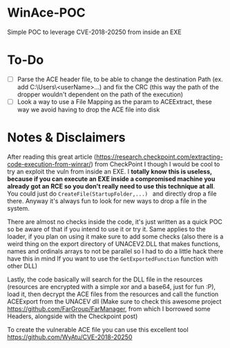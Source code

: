 # WinAce-POC
Simple POC to leverage CVE-2018-20250 from inside an EXE


# To-Do
- [ ] Parse the ACE header file, to be able to change the destination Path (ex. add C:\Users\\<userName\>\...) and fix the CRC (this way the path of the dropper wouldn't dependent on the path of the execution)
- [ ] Look a way to use a File Mapping as the param to ACEExtract, these way we avoid having to drop the ACE file into disk

# Notes & Disclaimers
After reading this great article (https://research.checkpoint.com/extracting-code-execution-from-winrar/) from CheckPoint I though I would be cool to try an exploit the vuln from inside an EXE. I **totally know this is useless, because if you can execute an EXE inside a compromised machine you already got an RCE so you don't really need to use this technique at all**. You could just do ```CreateFile(StartupFolder,...) ``` and directly drop a file there. Anyway it's always fun to look for new ways to drop a file in the system.

There are almost no checks inside the code, it's just written as a quick POC so be aware of that if you intend to use it or try it. Same applies to the loader, if you plan on using it make sure to add some checks (also there is a weird thing on the export directory of UNACEV2.DLL that makes functions, names and ordinals arrays to not be parallel so I had to do a little hack there have this in mind If you want to use the ```GetExportedFunction``` function with other DLL)

Lastly, the code basically will search for the DLL file in the resources (resources are encrypted with a simple xor and a base64, just for fun :P), load it, then decrypt the ACE files from the resources and call the function ACEExport from the UNACEV dll (Make sure to check this awesome project https://github.com/FarGroup/FarManager, from which I borrowed some Headers, alongside with the Checkpoint post)

To create the vulnerable ACE file you can use this excellent tool https://github.com/WyAtu/CVE-2018-20250

